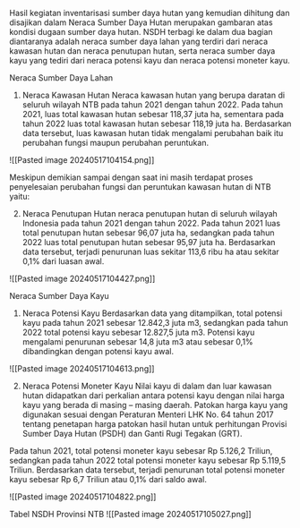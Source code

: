 Hasil kegiatan inventarisasi sumber daya hutan yang kemudian dihitung dan disajikan dalam Neraca Sumber Daya Hutan merupakan gambaran atas kondisi dugaan sumber daya hutan. NSDH terbagi ke dalam dua bagian diantaranya adalah neraca sumber daya lahan yang terdiri dari neraca kawasan hutan dan neraca penutupan hutan, serta neraca sumber daya kayu yang tediri dari neraca potensi kayu dan neraca potensi moneter kayu.

Neraca Sumber Daya Lahan
1. Neraca Kawasan Hutan
Neraca kawasan hutan yang berupa daratan di seluruh wilayah NTB pada tahun 2021 dengan tahun 2022. Pada tahun 2021, luas total kawasan hutan sebesar 118,37 juta ha, sementara pada tahun 2022 luas total kawasan hutan sebesar 118,19 juta ha. Berdasarkan data tersebut, luas kawasan hutan tidak mengalami perubahan baik itu perubahan fungsi maupun perubahan peruntukan.

![[Pasted image 20240517104154.png]]

Meskipun demikian sampai dengan saat ini masih terdapat proses penyelesaian perubahan fungsi dan peruntukan kawasan hutan di NTB yaitu:

2. Neraca Penutupan Hutan
neraca penutupan hutan di seluruh wilayah Indonesia pada tahun 2021 dengan tahun 2022. Pada tahun 2021 luas total penutupan hutan sebesar 96,07 juta ha, sedangkan pada tahun 2022 luas total penutupan hutan sebesar 95,97 juta ha. Berdasarkan data tersebut, terjadi penurunan luas sekitar 113,6 ribu ha atau sekitar 0,1% dari luasan awal.

![[Pasted image 20240517104427.png]]

Neraca Sumber Daya Kayu
1. Neraca Potensi Kayu
Berdasarkan data yang ditampilkan, total potensi kayu pada tahun 2021 sebesar 12.842,3 juta m3, sedangkan pada tahun 2022 total potensi kayu sebesar 12.827,5 juta m3. Potensi kayu mengalami penurunan sebesar 14,8 juta m3 atau sebesar 0,1% dibandingkan dengan potensi kayu awal.

![[Pasted image 20240517104613.png]]

2. Neraca Potensi Moneter Kayu
Nilai kayu di dalam dan luar kawasan hutan didapatkan dari perkalian antara potensi kayu dengan nilai harga kayu yang berada di masing – masing daerah. Patokan harga kayu yang digunakan sesuai dengan Peraturan Menteri LHK No. 64 tahun 2017 tentang penetapan harga patokan hasil hutan untuk perhitungan Provisi Sumber Daya Hutan (PSDH) dan Ganti Rugi Tegakan (GRT).

Pada tahun 2021, total potensi moneter kayu sebesar Rp 5.126,2 Triliun, sedangkan pada tahun 2022 total potensi moneter kayu sebesar Rp 5.119,5 Triliun. Berdasarkan data tersebut, terjadi penurunan total potensi moneter kayu sebesar Rp 6,7 Triliun atau 0,1% dari saldo awal.

![[Pasted image 20240517104822.png]]

Tabel NSDH Provinsi NTB
![[Pasted image 20240517105027.png]]